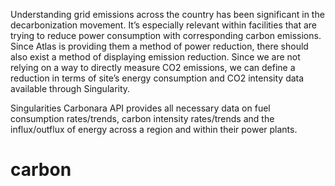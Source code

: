 Understanding grid emissions across the country has been significant in the decarbonization movement. It’s especially relevant within facilities that are trying to reduce power consumption with corresponding carbon emissions. Since Atlas is providing them a method of power reduction, there should also exist a method of displaying emission reduction. Since we are not relying on a way to directly measure CO2 emissions, we can define a reduction in terms of site’s energy consumption and CO2 intensity data available through Singularity.   

Singularities Carbonara API provides all necessary data on fuel consumption rates/trends, carbon intensity rates/trends and the influx/outflux of energy across a region and within their power plants.
# carbon
